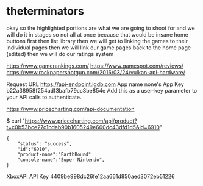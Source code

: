# theterminators

okay so the highlighted portions are what we are going to shoot for
and we will do it in stages
so not all at once because that would be insane
home buttons first
then list library
then we will get to linking the games to their individual pages
then we will link our game pages back to the home page (edited)
then we will do our ratings system

https://www.gamerankings.com/
https://www.gamespot.com/reviews/
https://www.rockpapershotgun.com/2016/03/24/vulkan-api-hardware/


Request URL
https://api-endpoint.igdb.com
App name
none's App
Key
b22a38958f254adf3bafb79cc8be854e
Add this as a user-key parameter to your API calls to authenticate.


https://www.pricecharting.com/api-documentation

$ curl "https://www.pricecharting.com/api/product?t=c0b53bce27c1bdab90b1605249e600dc43dfd1d5&id=6910"

    {
        "status": "success",
        "id":"6910",
        "product-name":"EarthBound"
        "console-name":"Super Nintendo",
    }


XboxAPI API Key	4409be998dc26fe12aa661d850aed3072eb51226
